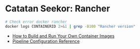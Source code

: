 # Catatan Seekor: Rancher

```bash
# Check error docker rancher
docker logs CONTAINERID 2>&1 | grep -B100 "Rancher version"
```

* [How to Build and Run Your Own Container Images](https://rancher.com/learning-paths/how-to-build-and-run-your-own-container-images/)
* [Pipeline Configuration Reference](https://rancher.com/docs/rancher/v2.x/en/pipelines/config/)

